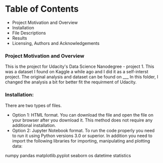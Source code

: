 # Table of Contents
* Project Motivation and Overview
* Installation
* File Descriptions
* Results
* Licensing, Authors and Acknowledgements

### Project Motivation and Overview
This is the project for Udacity's Data Science Nanodegree - project 1. This was a dataset I found on Kaggle a while ago and I did it as a self-interst project. The original analysis and dataset can be found on ___ In this folder, I changed the analysis a bit for better fit the requirment of Udacity. 

### Installation: 
There are two types of files.
- Option 1: HTML format. You can download the file and open the file on your browser after you download it. This method does not require any additional installation. 
- Option 2: Jupyter Notebook format. To run the code properly you need to run it using Python versions 3.0 or superior. In addition you need to import the following libraries for importing, manipulating and plotting data:

numpy
pandas
matplotlib.pyplot
seaborn
os
datetime
statistics
